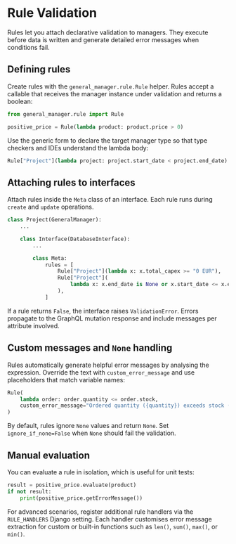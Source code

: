 # Rule Validation

Rules let you attach declarative validation to managers. They execute before data is written and generate detailed error messages when conditions fail.

## Defining rules

Create rules with the `general_manager.rule.Rule` helper. Rules accept a callable that receives the manager instance under validation and returns a boolean:

```python
from general_manager.rule import Rule

positive_price = Rule(lambda product: product.price > 0)
```

Use the generic form to declare the target manager type so that type checkers and IDEs understand the lambda body:

```python
Rule["Project"](lambda project: project.start_date < project.end_date)
```

## Attaching rules to interfaces

Attach rules inside the `Meta` class of an interface. Each rule runs during `create` and `update` operations.

```python
class Project(GeneralManager):
    ...

    class Interface(DatabaseInterface):
        ...

        class Meta:
            rules = [
                Rule["Project"](lambda x: x.total_capex >= "0 EUR"),
                Rule["Project"](
                    lambda x: x.end_date is None or x.start_date <= x.end_date
                ),
            ]
```

If a rule returns `False`, the interface raises `ValidationError`. Errors propagate to the GraphQL mutation response and include messages per attribute involved.

## Custom messages and `None` handling

Rules automatically generate helpful error messages by analysing the expression. Override the text with `custom_error_message` and use placeholders that match variable names:

```python
Rule(
    lambda order: order.quantity <= order.stock,
    custom_error_message="Ordered quantity ({quantity}) exceeds stock ({stock}).",
)
```

By default, rules ignore `None` values and return `None`. Set `ignore_if_none=False` when `None` should fail the validation.

## Manual evaluation

You can evaluate a rule in isolation, which is useful for unit tests:

```python
result = positive_price.evaluate(product)
if not result:
    print(positive_price.getErrorMessage())
```

For advanced scenarios, register additional rule handlers via the `RULE_HANDLERS` Django setting. Each handler customises error message extraction for custom or built-in functions such as `len()`, `sum()`, `max()`, or `min()`.
